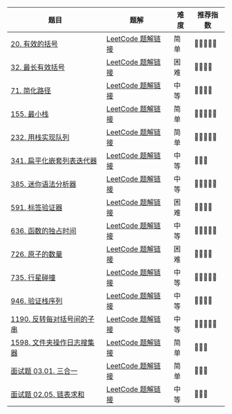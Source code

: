 | 题目                                                         | 题解                                                         | 难度 | 推荐指数 |
| ------------------------------------------------------------ | ------------------------------------------------------------ | ---- | -------- |
| [20. 有效的括号](https://leetcode-cn.com/problems/valid-parentheses/) | [LeetCode 题解链接](https://leetcode-cn.com/problems/valid-parentheses/solution/shua-chuan-lc-zhan-ascii-chai-zhi-jie-fa-00zo/) | 简单 | 🤩🤩🤩🤩🤩    |
| [32. 最长有效括号](https://leetcode-cn.com/problems/longest-valid-parentheses/) | [LeetCode 题解链接](https://leetcode-cn.com/problems/longest-valid-parentheses/solution/shua-chuan-lc-miao-dong-xi-lie-shi-yong-95ezk/) | 困难 | 🤩🤩🤩🤩     |
| [71. 简化路径](https://leetcode-cn.com/problems/simplify-path/) | [LeetCode 题解链接](https://leetcode-cn.com/problems/simplify-path/solution/gong-shui-san-xie-jian-dan-zi-fu-chuan-m-w7xi/) | 中等 | 🤩🤩🤩🤩     |
| [155. 最小栈](https://leetcode-cn.com/problems/min-stack/)   | [LeetCode 题解链接](https://leetcode-cn.com/problems/min-stack/solution/tu-li-zhan-shi-shuang-zhan-shi-xian-zui-fcwj5/) | 简单 | 🤩🤩🤩🤩🤩    |
| [232. 用栈实现队列](https://leetcode-cn.com/problems/implement-queue-using-stacks/) | [LeetCode 题解链接](https://leetcode-cn.com/problems/implement-queue-using-stacks/solution/sha-shi-jun-tan-fu-za-du-ya-wo-de-suan-f-gb6d/) | 简单 | 🤩🤩🤩🤩🤩    |
| [341. 扁平化嵌套列表迭代器](https://leetcode-cn.com/problems/flatten-nested-list-iterator/) | [LeetCode 题解链接](https://leetcode-cn.com/problems/flatten-nested-list-iterator/solution/yi-ti-shuang-jie-dfsdui-lie-di-gui-zhan-kvwhy/) | 中等 | 🤩🤩🤩      |
| [385. 迷你语法分析器](https://leetcode-cn.com/problems/mini-parser/) | [LeetCode 题解链接](https://leetcode-cn.com/problems/mini-parser/solution/by-ac_oier-zuy6/) | 中等 | 🤩🤩🤩🤩🤩    |
| [591. 标签验证器](https://leetcode-cn.com/problems/tag-validator/) | [LeetCode 题解链接](https://leetcode-cn.com/problems/tag-validator/solution/by-ac_oier-9l8z/) | 困难 | 🤩🤩🤩🤩     |
| [636. 函数的独占时间](https://leetcode.cn/problems/exclusive-time-of-functions/) | [LeetCode 题解链接](https://leetcode.cn/problems/exclusive-time-of-functions/solution/by-ac_oier-z3ed/) | 中等 | 🤩🤩🤩🤩🤩    |
| [726. 原子的数量](https://leetcode-cn.com/problems/number-of-atoms/) | [LeetCode 题解链接](https://leetcode-cn.com/problems/number-of-atoms/solution/gong-shui-san-xie-shi-yong-xiao-ji-qiao-l5ak4/) | 困难 | 🤩🤩🤩🤩     |
| [735. 行星碰撞](https://leetcode.cn/problems/asteroid-collision/) | [LeetCode 题解链接](https://leetcode.cn/problems/asteroid-collision/solution/by-ac_oier-p4qh/) | 中等 | 🤩🤩🤩🤩🤩    |
| [946. 验证栈序列](https://leetcode.cn/problems/validate-stack-sequences/) | [LeetCode 题解链接](https://leetcode.cn/problems/validate-stack-sequences/solution/by-ac_oier-84qd/) | 中等 | 🤩🤩🤩🤩     |
| [1190. 反转每对括号间的子串](https://leetcode-cn.com/problems/reverse-substrings-between-each-pair-of-parentheses/) | [LeetCode 题解链接](https://leetcode-cn.com/problems/reverse-substrings-between-each-pair-of-parentheses/solution/gong-shui-san-xie-shi-yong-shuang-duan-d-r35q/) | 中等 | 🤩🤩🤩🤩🤩    |
| [1598. 文件夹操作日志搜集器](https://leetcode.cn/problems/crawler-log-folder/) | [LeetCode 题解链接](https://leetcode.cn/problems/crawler-log-folder/solution/by-ac_oier-24xb/) | 简单 | 🤩🤩🤩      |
| [面试题 03.01. 三合一](https://leetcode-cn.com/problems/three-in-one-lcci/) | [LeetCode 题解链接](https://leetcode-cn.com/problems/three-in-one-lcci/solution/yi-ti-shuang-jie-er-wei-shu-zu-yi-wei-sh-lih7/) | 简单 | 🤩🤩🤩      |
| [面试题 02.05. 链表求和](https://leetcode-cn.com/problems/sum-lists-lcci/) | [LeetCode 题解链接](https://leetcode-cn.com/problems/sum-lists-lcci/solution/by-ac_oier-v1zb/) | 中等 | 🤩🤩🤩      |


